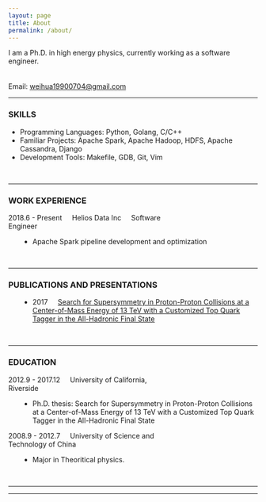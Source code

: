 ```yaml
---
layout: page
title: About
permalink: /about/
---
```

<style>
p {margin-right:20px; display:inline;}
</style>
I am a Ph.D. in high energy physics, currently working as a software engineer.
<BR>
<BR><br>
Email: weihua19900704@gmail.com

<br>
<hr>
<h3>SKILLS</h3>
<ul>
	<li>Programming Languages: Python, Golang, C/C++</li>
	<li>Familiar Projects: Apache Spark, Apache Hadoop, HDFS, Apache Cassandra, Django</li>
	<li>Development Tools: Makefile, GDB, Git, Vim</li>
</ul>
<br>
<hr>
<h3>WORK EXPERIENCE</h3>
<div style="width:100%;">
	<div style="width:70%;"><p>2018.6 - Present</p><p>Helios Data Inc</p><p>Software Engineer</p></div>
	<div style="padding-left:5%;">
		<ul>
			<li>Apache Spark pipeline development and optimization</li>
		</ul>
	</div>
</div>
<br>
<hr>
<h3>PUBLICATIONS AND PRESENTATIONS</h3>
<div style="width:100%;">
	<div style="padding-left:5%;">
		<ul>
		    <li><p>2017</p><p><a href="https://cds.cern.ch/record/2679500">Search for Supersymmetry in Proton-Proton Collisions at a Center-of-Mass Energy of 13 TeV with a Customized Top Quark Tagger in the All-Hadronic Final State</a></p></li>
		</ul>
	</div>
</div>
<br>
<hr>
<h3>EDUCATION</h3>
<div style="width:100%;">
	<div style="width:70%;"><p>2012.9 - 2017.12</p><p>University of California, Riverside</p></div>
	<div style="padding-left:5%;">
		<ul>
			<li>Ph.D. thesis: Search for Supersymmetry in Proton-Proton Collisions at a Center-of-Mass Energy of 13 TeV with a Customized Top Quark Tagger in the All-Hadronic Final State</li>
		</ul>
	</div>
	<div style="width:70%;"><p>2008.9 - 2012.7</p><p>University of Science and Technology of China</p></div>
	<div style="padding-left:5%;">
		<ul>
			<li>Major in Theoritical physics.</li>
		</ul>
	</div>
</div>
<br>
<hr>
<hr>